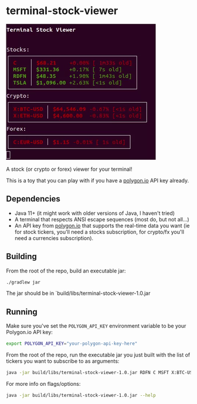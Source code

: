 # terminal-stock-viewer

![screenshot](./_media_/terminal-stock-viewer.gif)


A stock (or crypto or forex) viewer for your terminal!

This is a toy that you can play with if you have a [polygon.io](polygon.io) API key already.

## Dependencies

- Java 11+ (it might work with older versions of Java, I haven't tried)
- A terminal that respects ANSI escape sequences (most do, but not all...)
- An API key from [polygon.io](https://polygon.io/pricing) that supports the real-time data you want (ie for stock  tickers, you'll need a stocks subscription, for crypto/fx you'll need a currencies subscription).

## Building

From the root of the repo, build an executable jar:
```bash
./gradlew jar
```

The jar should be in `build/libs/terminal-stock-viewer-1.0.jar

## Running

Make sure you've set the `POLYGON_API_KEY` environment variable to be your Polygon.io API key:
```bash
export POLYGON_API_KEY="your-polygon-api-key-here"
```

From the root of the repo, run the executable jar you just built with the list of tickers you want to subscribe to as arguments:
```bash
java -jar build/libs/terminal-stock-viewer-1.0.jar RDFN C MSFT X:BTC-USD C:EUR-USD
```

For more info on flags/options: 
```bash
java -jar build/libs/terminal-stock-viewer-1.0.jar --help
```
